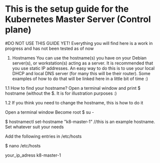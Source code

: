 # This is the setup guide for the Kubernetes Master Server (Control plane)

#DO NOT USE THIS GUIDE YET!
Everything you will find here is a work in progress and has not been tested as of now

1. Hostnames
You can use the hostname(s) you have on your Debian server(s), or workstation(s) acting as a server.
It is recommended that you use static IP addresses. An easy way to do this is to use your local DHCP and local DNS server (for many this will be their router).
Some examples of how to do that will be linked here in a little bit of time :)

1.1 How to find your hostname?
Open a terminal window and print
$ hostname  (without the $. It is for illustration purposes :)


1.2 If you think you need to change the hostname, this is how to do it

Open a terminal window
Become root 
$ su -

$ hostnamectl set-hostname "k8-master-1"    //this is an example hostname. Set whatever suit your needs

Add the following entries in /etc/hosts

$ nano /etc/hosts

your_ip_adress  k8-master-1
